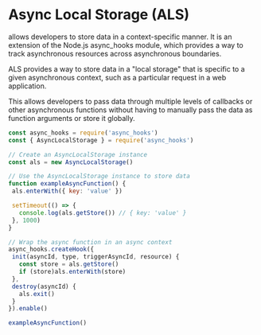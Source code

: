 # Async Local Storage (ALS)
allows developers to store data in a context-specific manner. It is an extension of the Node.js async_hooks module, which provides a way to track asynchronous resources across asynchronous boundaries.

ALS provides a way to store data in a "local storage" that is specific to a given asynchronous context, such as a particular request in a web application. 

 This allows developers to pass data through multiple levels of callbacks or other asynchronous functions without having to manually pass the data as function arguments or store it globally.

 ```javascript
 const async_hooks = require('async_hooks')
const { AsyncLocalStorage } = require('async_hooks')

// Create an AsyncLocalStorage instance
const als = new AsyncLocalStorage()

// Use the AsyncLocalStorage instance to store data
function exampleAsyncFunction() {
  als.enterWith({ key: 'value' })

  setTimeout(() => {
    console.log(als.getStore()) // { key: 'value' }
  }, 1000)
}

// Wrap the async function in an async context
async_hooks.createHook({
  init(asyncId, type, triggerAsyncId, resource) {
    const store = als.getStore()
    if (store)als.enterWith(store)
  },
  destroy(asyncId) {
    als.exit()
  }
}).enable()

exampleAsyncFunction()
```